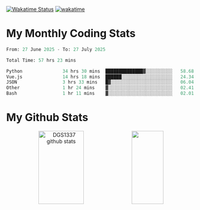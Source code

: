 [![Wakatime Status](https://github.com/noopurphalak/noopurphalak/workflows/wakatime-status-update/badge.svg)](https://github.com/noopurphalak/noopurphalak/actions/workflows/main.yml)
[![wakatime](https://wakatime.com/badge/user/80ace140-ef40-4fdd-b8ed-f3be3d2e1aea.svg)](https://wakatime.com/@80ace140-ef40-4fdd-b8ed-f3be3d2e1aea)

# My Monthly Coding Stats

<!--START_SECTION:waka-->

```python
From: 27 June 2025 - To: 27 July 2025

Total Time: 57 hrs 23 mins

Python               34 hrs 30 mins  ██████████████▓░░░░░░░░░░   58.68 %
Vue.js               14 hrs 18 mins  ██████░░░░░░░░░░░░░░░░░░░   24.34 %
JSON                 3 hrs 33 mins   █▓░░░░░░░░░░░░░░░░░░░░░░░   06.04 %
Other                1 hr 24 mins    ▓░░░░░░░░░░░░░░░░░░░░░░░░   02.41 %
Bash                 1 hr 11 mins    ▓░░░░░░░░░░░░░░░░░░░░░░░░   02.01 %
```

<!--END_SECTION:waka-->

# My Github Stats
<div style="text-align: center;">
  <img width="49%" height="195px" src="https://github-readme-stats-sigma-five.vercel.app/api?username=noopurphalak&show_icons=true&count_private=true&hide_border=true&title_color=00FFFF&icon_color=00FFFF&text_color=00FFFF&bg_color=0d1117" alt="DGS1337 github stats" />
  <img width="41%" height="195px" src="https://github-readme-stats-sigma-five.vercel.app/api/top-langs/?username=noopurphalak&layout=compact&hide_border=true&title_color=00FFFF&text_color=00FFFF&bg_color=0d1117" />
</div>
